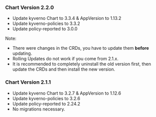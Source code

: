 ### Chart Version 2.2.0
- Update kyverno Chart to 3.3.4 & AppVersion to 1.13.2
- Update kyverno-policies to 3.3.2
- Update policy-reported to 3.0.0

Note: 
 - There were changes in the CRDs, you have to update them **before** updating. 
 - Rolling Updates do not work if you come from 2.1.x.
 - It is recommended to completely uninstall the old version first, then update the CRDs and then install the new version.

### Chart Version 2.1.1

 - Update kyverno Chart to 3.2.7 & AppVersion to 1.12.6
 - Update kyverno-policies to 3.2.6
 - Update policy-reported to 2.24.2
 - No migrations necessary.